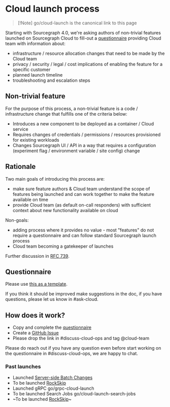 # Cloud launch process

> [!Note] go/cloud-launch is the canonical link to this page

Starting with Sourcegraph 4.0, we're asking authors of non-trivial features launched on Sourcegraph Cloud to fill-out a [questionnaire](#questionnaire) providing Cloud team with information about:

- infrastructure / resource allocation changes that need to be made by the Cloud team
- privacy / security / legal / cost implications of enabling the feature for a specific customer
- planned launch timeline
- troubleshooting and escalation steps

## Non-trivial feature

For the purpose of this process, a non-trivial feature is a code / infrastructure change that fulfills one of the criteria below:

- Introduces a new component to be deployed as a container / Cloud service
- Requires changes of credentials / permissions / resources provisioned for existing workloads
- Changes Sourcegraph UI / API in a way that requires a configuration (experiment flag / environment variable / site config) change

## Rationale

Two main goals of introducing this process are:

- make sure feature authors & Cloud team understand the scope of features being launched and can work together to make the feature available on time
- provide Cloud team (as default on-call responders) with sufficient context about new functionality available on cloud

Non-goals:

- adding process where it provides no value - most "features" do not require a questionnaire and can follow standard Sourcegraph launch process
- Cloud team becoming a gatekeeper of launches

Further discussion in [RFC 739](https://docs.google.com/document/d/1Pe1n8VHfDvpYJZm2CVOfokW49EhqyfI6cueVOMDFkJI/edit#heading=h.aai9y6ehm647).

## Questionnaire

Please use [this as a template](https://docs.google.com/document/d/1oE2PJSdgqcX3ZRApWXwabgDtzFK4-0PZ3js5PTxsavw/edit).

If you think it should be improved make suggestions in the doc, if you have questions, please let us know in #ask-cloud.

## How does it work?

- Copy and complete the [questionnaire](#questionnaire)
- Create a [GitHub Issue](https://github.com/sourcegraph/customer/issues/new?assignees=&labels=team/cloud,cloud/feature-launch&projects=&template=cloud-feature-launch.yml&title=Cloud+feature+launch:+%5BFEATURE+NAME+NAME%5D)
- Please drop the link in #discuss-cloud-ops and tag @cloud-team

Please do reach out if you have any question even before start working on the questionnaire in #discuss-cloud-ops, we are happy to chat.

### Past launches

- Launched [Server-side Batch Changes](https://docs.google.com/document/d/1P_dqAS2YEe_NDqf0x8W74sHhy3nYXKOhdqId5uAdirI/edit)
- To be launched [RockSkip](https://docs.google.com/document/d/1k6P71TJTerfkg72Vwz99JUM685wnRI-BKED6YbUGOY8/edit)
- Launched gRPC go/grpc-cloud-launch
- To be launched Search Jobs go/cloud-launch-search-jobs
- ~To be launched [RockSkip](https://docs.google.com/document/d/1k6P71TJTerfkg72Vwz99JUM685wnRI-BKED6YbUGOY8/edit)~
